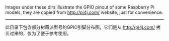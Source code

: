 Images under these dirs illustrate the GPIO pinout of some Raspberry Pi models, they are copied from http://pi4j.com/ website, just for convenience.

****

此目录下包含部分树莓派型号的GPIO引脚分布图，它们是从 http://pi4j.com/ 拷贝过来的，仅为了便于参考使用。
